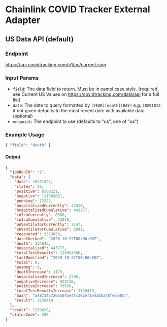 # Chainlink COVID Tracker External Adapter

## US Data API (default)

### Endpoint

https://api.covidtracking.com/v1/us/current.json

### Input Params

- `field`: The data field to return. Must be in camel case style. (required, see Current US Values on https://covidtracking.com/data/api for a full list)
- `date`: The date to query formatted by `[YEAR][month][DAY]` e.g. `20201012`, if not given defaults to the most recent date with available data (optional)
- `endpoint`: The endpoint to use (defaults to "us", one of "us")

### Example Usage

```json
{ "field": "death" }
```

#### Output

```json
{
  "jobRunID": "1",
  "data": {
    "date": 20201022,
    "states": 56,
    "positive": 8366221,
    "negative": 111569861,
    "pending": 12222,
    "hospitalizedCurrently": 41010,
    "hospitalizedCumulative": 443777,
    "inIcuCurrently": 8086,
    "inIcuCumulative": 23018,
    "onVentilatorCurrently": 2147,
    "onVentilatorCumulative": 2641,
    "recovered": 3353056,
    "dateChecked": "2020-10-22T00:00:00Z",
    "death": 214845,
    "hospitalized": 443777,
    "totalTestResults": 128964596,
    "lastModified": "2020-10-22T00:00:00Z",
    "total": 0,
    "posNeg": 0,
    "deathIncrease": 1173,
    "hospitalizedIncrease": 2706,
    "negativeIncrease": 923136,
    "positiveIncrease": 76560,
    "totalTestResultsIncrease": 1139419,
    "hash": "a487345726650f5e4fc102ef1e42b6378fee3493",
    "result": 1139419
  },
  "result": 1139419,
  "statusCode": 200
}
```
